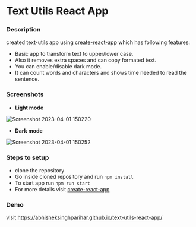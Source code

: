 # Text Utils React App

### Description 
created text-utils app using [create-react-app](https://create-react-app.dev/docs/getting-started/) which has following features:
* Basic app to transform text to upper/lower case. 
* Also it removes extra spaces and can copy formated text.
* You can enable/disable dark mode.
* It can count words and characters and shows time needed to read the sentence.

### Screenshots 

* **Light mode**

![Screenshot 2023-04-01 150220](https://user-images.githubusercontent.com/120083447/229278224-ef8d45ef-0c8d-4f71-9743-5090afe3b6ac.jpg)

* **Dark mode**

![Screenshot 2023-04-01 150252](https://user-images.githubusercontent.com/120083447/229278216-24b922df-b9a1-42ef-bd1e-b66a7059ae9e.jpg)



### Steps to setup

* clone the repository 
* Go inside cloned repository and run `npm install`
* To start app run `npm run start` 
* For more details visit [create-react-app](https://create-react-app.dev/docs/getting-started/)

### Demo 

visit  https://abhisheksinghparihar.github.io/text-utils-react-app/
